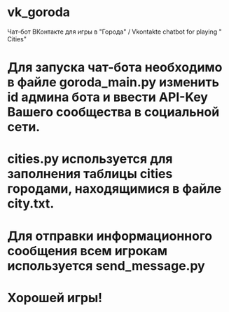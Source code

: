 # vk_goroda
Чат-бот ВКонтакте для игры в "Города" / Vkontakte chatbot for playing " Cities"

# Для запуска чат-бота необходимо в файле **goroda_main.py** изменить id админа бота и ввести API-Key Вашего сообщества в социальной сети.
# **cities.py** используется для заполнения таблицы cities городами, находящимися в файле **city.txt**.
# Для отправки информационного сообщения всем игрокам используется **send_message.py**

# Хорошей игры!
